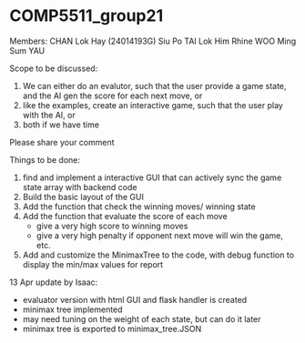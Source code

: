 # COMP5511_group21

Members: 
CHAN Lok Hay (24014193G)
Siu Po TAI
Lok Him Rhine WOO
Ming Sum YAU


Scope to be discussed:
1. We can either do an evalutor, such that the user provide a game state, and the AI gen the score for each next move, or
2. like the examples, create an interactive game, such that the user play with the AI, or
3. both if we have time

Please share your comment


Things to be done:
1. find and implement a interactive GUI that can actively sync the game state array with backend code
2. Build the basic layout of the GUI
3. Add the function that check the winning moves/ winning state
4. Add the function that evaluate the score of each move
    - give a very high score to winning moves
    - give a very high penalty if opponent next move will win the game, etc.
5. Add and customize the MinimaxTree to the code, with debug function to display the min/max values for report


13 Apr update by Isaac:
- evaluator version with html GUI and flask handler is created
- minimax tree implemented
- may need tuning on the weight of each state, but can do it later
- minimax tree is exported to minimax_tree.JSON
